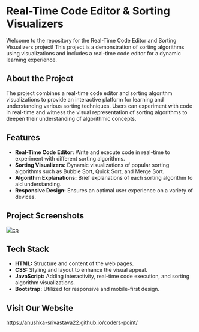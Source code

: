 # Real-Time Code Editor & Sorting Visualizers

Welcome to the repository for the Real-Time Code Editor and Sorting Visualizers project! This project is a demonstration of sorting algorithms using visualizations and includes a real-time code editor for a dynamic learning experience.

## About the Project

The project combines a real-time code editor and sorting algorithm visualizations to provide an interactive platform for learning and understanding various sorting techniques. Users can experiment with code in real-time and witness the visual representation of sorting algorithms to deepen their understanding of algorithmic concepts.

## Features

- **Real-Time Code Editor:** Write and execute code in real-time to experiment with different sorting algorithms.
- **Sorting Visualizers:** Dynamic visualizations of popular sorting algorithms such as Bubble Sort, Quick Sort, and Merge Sort.
- **Algorithm Explanations:** Brief explanations of each sorting algorithm to aid understanding.
- **Responsive Design:** Ensures an optimal user experience on a variety of devices.

## Project Screenshots

[
![cp](https://github.com/anushka-srivastava22/my-portfolio/assets/67271376/9bd289bf-88c2-4797-92a9-48ad450e4e6f)
](url)

## Tech Stack

- **HTML:** Structure and content of the web pages.
- **CSS:** Styling and layout to enhance the visual appeal.
- **JavaScript:** Adding interactivity, real-time code execution, and sorting algorithm visualizations.
- **Bootstrap:** Utilized for responsive and mobile-first design.

## Visit Our Website

https://anushka-srivastava22.github.io/coders-point/
